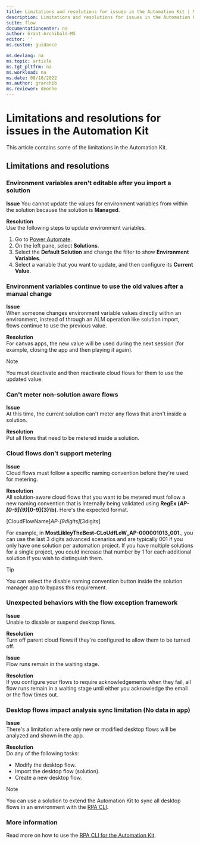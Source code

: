 ```yaml
---
title: Limitations and resolutions for issues in the Automation Kit | Microsoft Docs
description: Limitations and resolutions for issues in the Automation Kit.
suite: flow
documentationcenter: na
author: Grant-Archibald-MS
editor: ''
ms.custom: guidance

ms.devlang: na
ms.topic: article
ms.tgt_pltfrm: na
ms.workload: na
ms.date: 08/18/2022
ms.author: grarchib
ms.reviewer: deonhe
---
```


# Limitations and resolutions for issues in the Automation Kit

This article contains some of the limitations in the Automation Kit.

## Limitations and resolutions

### Environment variables aren't editable after you import a solution

**Issue**
You cannot update the values for environment variables from within the solution because the solution is **Managed**.

**Resolution**  
Use the following steps to update environment variables.

1. Go to [Power Automate](https://make.powerautomate.com).
1. On the left pane, select **Solutions**.
1. Select the **Default Solution** and change the filter to show **Environment Variables**.
1. Select a variable that you want to update, and then configure its **Current Value**.

### Environment variables continue to use the old values after a manual change

**Issue**  
When someone changes environment variable values directly within an environment, instead of through an ALM operation like solution import, flows continue to use the previous value.

**Resolution**  
For canvas apps, the new value will be used during the next session (for example, closing the app and then playing it again).

>[!NOTE]
>You must deactivate and then reactivate cloud flows for them to use the updated value.

### Can't meter non-solution aware flows

**Issue**  
At this time, the current solution can't meter any flows that aren't inside a solution.

**Resolution**  
Put all flows that need to be metered inside a solution.

### Cloud flows don't support metering

**Issue**  
Cloud flows must follow a specific naming convention before they're used for metering.

**Resolution**  
All solution-aware cloud flows that you want to be metered must follow a new naming convention that is internally being validated using **RegEx (_AP-[0-9]{9}_[0-9]{3}\\b)**. Here's the expected format.

   [CloudFlowName]_AP-[9digits]_[3digits]

For example, in **MostLikleyTheBest-CLoUdfLoW_AP-000001013_001.**, you can use the last 3 digits advanced scenarios and are typically 001 if you only have one solution per automation project. If you have multiple solutions for a single project, you could increase that number by 1 for each additional solution if you wish to distinguish them.

>[!TIP]
>You can select the disable naming convention button inside the solution manager app to bypass this requirement.

### Unexpected behaviors with the flow exception framework

**Issue**  
Unable to disable or suspend desktop flows.

**Resolution**  
Turn off parent cloud flows if they're configured to allow them to be turned off.

**Issue**  
Flow runs remain in the waiting stage.

**Resolution**  
If you configure your flows to require acknowledgements when they fail, all flow runs remain in a waiting stage until either you acknowledge the email or the flow times out.

### Desktop flows impact analysis sync limitation (No data in app)

**Issue**  
There's a limitation where only new or modified desktop flows will be analyzed and shown in the app.

**Resolution**  
Do any of the following tasks:

- Modify the desktop flow.
- Import the desktop flow (solution).
- Create a new desktop flow.

>[!NOTE]
>You can use a solution to extend the Automation Kit to sync all desktop flows in an environment with the [RPA CLI](https://aka.ms/rpacli).

### More information

Read more on how to use the [RPA CLI for the Automation Kit](https://aka.ms/rpaclie).
